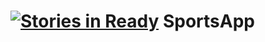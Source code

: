 [![Stories in Ready](https://badge.waffle.io/universityprep/sportsapp.png?label=ready&title=Ready)](https://waffle.io/universityprep/sportsapp)
SportsApp
=========
